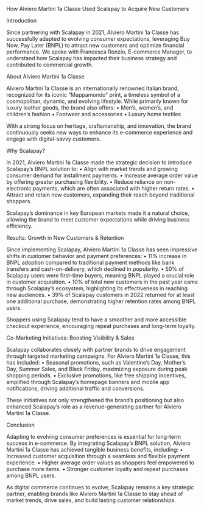 How Alviero Martini 1a Classe Used Scalapay to Acquire New Customers

Introduction

Since partnering with Scalapay in 2021, Alviero Martini 1a Classe has successfully adapted to evolving consumer expectations, leveraging Buy Now, Pay Later (BNPL) to attract new customers and optimize financial performance. We spoke with Francesca Ronzio, E-commerce Manager, to understand how Scalapay has impacted their business strategy and contributed to commercial growth.

About Alviero Martini 1a Classe

Alviero Martini 1a Classe is an internationally renowned Italian brand, recognized for its iconic “Mappamondo” print, a timeless symbol of a cosmopolitan, dynamic, and evolving lifestyle. While primarily known for luxury leather goods, the brand also offers:
	•	Men’s, women’s, and children’s fashion
	•	Footwear and accessories
	•	Luxury home textiles

With a strong focus on heritage, craftsmanship, and innovation, the brand continuously seeks new ways to enhance its e-commerce experience and engage with digital-savvy customers.

Why Scalapay?

In 2021, Alviero Martini 1a Classe made the strategic decision to introduce Scalapay’s BNPL solution to:
	•	Align with market trends and growing consumer demand for installment payments.
	•	Increase average order value by offering greater purchasing flexibility.
	•	Reduce reliance on non-electronic payments, which are often associated with higher return rates.
	•	Attract and retain new customers, expanding their reach beyond traditional shoppers.

Scalapay’s dominance in key European markets made it a natural choice, allowing the brand to meet customer expectations while driving business efficiency.

Results: Growth in New Customers & Retention

Since implementing Scalapay, Alviero Martini 1a Classe has seen impressive shifts in customer behavior and payment preferences:
	•	11% increase in BNPL adoption compared to traditional payment methods like bank transfers and cash-on-delivery, which declined in popularity.
	•	50% of Scalapay users were first-time buyers, meaning BNPL played a crucial role in customer acquisition.
	•	10% of total new customers in the past year came through Scalapay’s ecosystem, highlighting its effectiveness in reaching new audiences.
	•	39% of Scalapay customers in 2022 returned for at least one additional purchase, demonstrating higher retention rates among BNPL users.

Shoppers using Scalapay tend to have a smoother and more accessible checkout experience, encouraging repeat purchases and long-term loyalty.

Co-Marketing Initiatives: Boosting Visibility & Sales

Scalapay collaborates closely with partner brands to drive engagement through targeted marketing campaigns. For Alviero Martini 1a Classe, this has included:
	•	Seasonal promotions, such as Valentine’s Day, Mother’s Day, Summer Sales, and Black Friday, maximizing exposure during peak shopping periods.
	•	Exclusive promotions, like free shipping incentives, amplified through Scalapay’s homepage banners and mobile app notifications, driving additional traffic and conversions.

These initiatives not only strengthened the brand’s positioning but also enhanced Scalapay’s role as a revenue-generating partner for Alviero Martini 1a Classe.

Conclusion

Adapting to evolving consumer preferences is essential for long-term success in e-commerce. By integrating Scalapay’s BNPL solution, Alviero Martini 1a Classe has achieved tangible business benefits, including:
	•	Increased customer acquisition through a seamless and flexible payment experience.
	•	Higher average order values as shoppers feel empowered to purchase more items.
	•	Stronger customer loyalty and repeat purchases among BNPL users.

As digital commerce continues to evolve, Scalapay remains a key strategic partner, enabling brands like Alviero Martini 1a Classe to stay ahead of market trends, drive sales, and build lasting customer relationships.